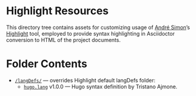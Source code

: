 # Highlight Resources

This directory tree contains assets for customizing usage of [André Simon]’s [Highlight] tool, employed to provide syntax highlighting in Asciidoctor conversion to HTML of the project documents.

# Folder Contents

- [`/langDefs/`][langDefs] — overrides Highlight default langDefs folder:
    + [`hugo.lang`][hugo.lang] v1.0.0 — Hugo syntax definition by Tristano Ajmone.


<!-----------------------------------------------------------------------------
                               REFERENCE LINKS
------------------------------------------------------------------------------>

<!-- project files & folders -->

[langDefs]:    ./langDefs/ "Navigate folder"
[hugo.lang]: ./langDefs/hugo.lang "View file"


<!-- 3rd party resources -->

[Highlight]: http://www.andre-simon.de/doku/highlight/en/highlight.php "Visit Highlight website"

<!-- people -->

[André Simon]: http://www.andre-simon.de "Visit André Simon's website"

<!-- EOF -->
